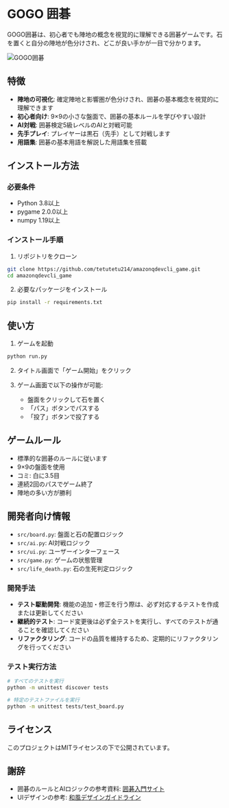 # GOGO 囲碁

GOGO囲碁は、初心者でも陣地の概念を視覚的に理解できる囲碁ゲームです。石を置くと自分の陣地が色分けされ、どこが良い手かが一目で分かります。

![GOGO囲碁](assets/images/screenshot.jpg)

## 特徴

- **陣地の可視化**: 確定陣地と影響圏が色分けされ、囲碁の基本概念を視覚的に理解できます
- **初心者向け**: 9×9の小さな盤面で、囲碁の基本ルールを学びやすい設計
- **AI対戦**: 囲碁検定5級レベルのAIと対戦可能
- **先手プレイ**: プレイヤーは黒石（先手）として対戦します
- **用語集**: 囲碁の基本用語を解説した用語集を搭載

## インストール方法

### 必要条件
- Python 3.8以上
- pygame 2.0.0以上
- numpy 1.19以上

### インストール手順

1. リポジトリをクローン
```bash
git clone https://github.com/tetutetu214/amazonqdevcli_game.git
cd amazonqdevcli_game
```

2. 必要なパッケージをインストール
```bash
pip install -r requirements.txt
```

## 使い方

1. ゲームを起動
```bash
python run.py
```

2. タイトル画面で「ゲーム開始」をクリック

3. ゲーム画面で以下の操作が可能:
   - 盤面をクリックして石を置く
   - 「パス」ボタンでパスする
   - 「投了」ボタンで投了する

## ゲームルール

- 標準的な囲碁のルールに従います
- 9×9の盤面を使用
- コミ: 白に3.5目
- 連続2回のパスでゲーム終了
- 陣地の多い方が勝利

## 開発者向け情報

- `src/board.py`: 盤面と石の配置ロジック
- `src/ai.py`: AI対戦ロジック
- `src/ui.py`: ユーザーインターフェース
- `src/game.py`: ゲームの状態管理
- `src/life_death.py`: 石の生死判定ロジック

### 開発手法

- **テスト駆動開発**: 機能の追加・修正を行う際は、必ず対応するテストを作成または更新してください
- **継続的テスト**: コード変更後は必ず全テストを実行し、すべてのテストが通ることを確認してください
- **リファクタリング**: コードの品質を維持するため、定期的にリファクタリングを行ってください

### テスト実行方法

```bash
# すべてのテストを実行
python -m unittest discover tests

# 特定のテストファイルを実行
python -m unittest tests/test_board.py
```

## ライセンス

このプロジェクトはMITライセンスの下で公開されています。

## 謝辞

- 囲碁のルールとAIロジックの参考資料: [囲碁入門サイト](https://www.nihonkiin.or.jp/learn/school/)
- UIデザインの参考: [和風デザインガイドライン](https://example.com/japanese-design)
